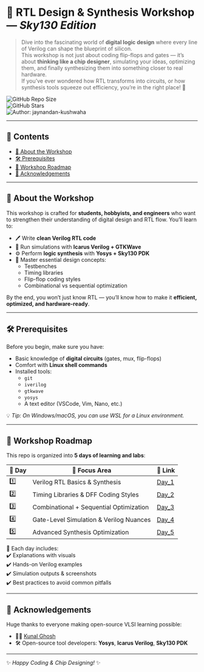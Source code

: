 
# 🚀 RTL Design & Synthesis Workshop — *Sky130 Edition*  

> Dive into the fascinating world of **digital logic design** where every line of Verilog can shape the blueprint of silicon.  
This workshop is not just about coding flip-flops and gates — it’s about **thinking like a chip designer**, simulating your ideas, optimizing them, and finally synthesizing them into something closer to real hardware.  
If you’ve ever wondered how RTL transforms into circuits, or how synthesis tools squeeze out efficiency, you’re in the right place! 🌟  

![GitHub Repo Size](https://img.shields.io/github/repo-size/Jaynandan-Kushwaha/silicon-diary?color=blue&style=flat-square)  
![GitHub Stars](https://img.shields.io/github/stars/Jaynandan-Kushwaha/silicon-diary?style=social)  
![Author: jaynandan-kushwaha](https://img.shields.io/badge/Author-jaynandan--kushwaha-blue)  

---

## 📑 Contents  

- [📘 About the Workshop](#-about-the-workshop)  
- [🛠️ Prerequisites](#️-prerequisites)  
- [📂 Workshop Roadmap](#-workshop-roadmap)  
- [🙏 Acknowledgements](#-acknowledgements)  

---

## 📘 About the Workshop  

This workshop is crafted for **students, hobbyists, and engineers** who want to strengthen their understanding of digital design and RTL flow. You’ll learn to:  

- 🖊️ Write **clean Verilog RTL code**  
- 🧪 Run simulations with **Icarus Verilog + GTKWave**  
- ⚙️ Perform **logic synthesis** with **Yosys + Sky130 PDK**  
- 🧩 Master essential design concepts:  
  - Testbenches  
  - Timing libraries  
  - Flip-flop coding styles  
  - Combinational vs sequential optimization  

By the end, you won’t just know RTL — you’ll know how to make it **efficient, optimized, and hardware-ready**.  

---

## 🛠️ Prerequisites  

Before you begin, make sure you have:  

- Basic knowledge of **digital circuits** (gates, mux, flip-flops)  
- Comfort with **Linux shell commands**  
- Installed tools:  
  - `git`  
  - `iverilog`  
  - `gtkwave`  
  - `yosys`  
  - A text editor (VSCode, Vim, Nano, etc.)  

💡 *Tip: On Windows/macOS, you can use WSL for a Linux environment.*  

---

## 📂 Workshop Roadmap  

This repo is organized into **5 days of learning and labs**:  

| 📅 Day | 📝 Focus Area | 🔗 Link |
|-------|---------------|---------|
| 1️⃣ | Verilog RTL Basics & Synthesis | [Day_1](Day_1/README.md) |
| 2️⃣ | Timing Libraries & DFF Coding Styles | [Day_2](Day_2/README.md) |
| 3️⃣ | Combinational + Sequential Optimization | [Day_3](Day_3/README.md) |
| 4️⃣ | Gate-Level Simulation & Verilog Nuances | [Day_4](Day_4/README.md) |
| 5️⃣ | Advanced Synthesis Optimization | [Day_5](Day_5/README.md) |  

🔎 Each day includes:  
✔️ Explanations with visuals  
✔️ Hands-on Verilog examples  
✔️ Simulation outputs & screenshots  
✔️ Best practices to avoid common pitfalls  

---

## 🙏 Acknowledgements  

Huge thanks to everyone making open-source VLSI learning possible:  
- 👨‍💻 [Kunal Ghosh](https://www.linkedin.com/in/kunal-ghosh-vlsisystemdesign-com-28084836/)  
- 🛠️ Open-source tool developers: **Yosys**, **Icarus Verilog**, **Sky130 PDK**  

---

✨ *Happy Coding & Chip Designing!* ✨  
